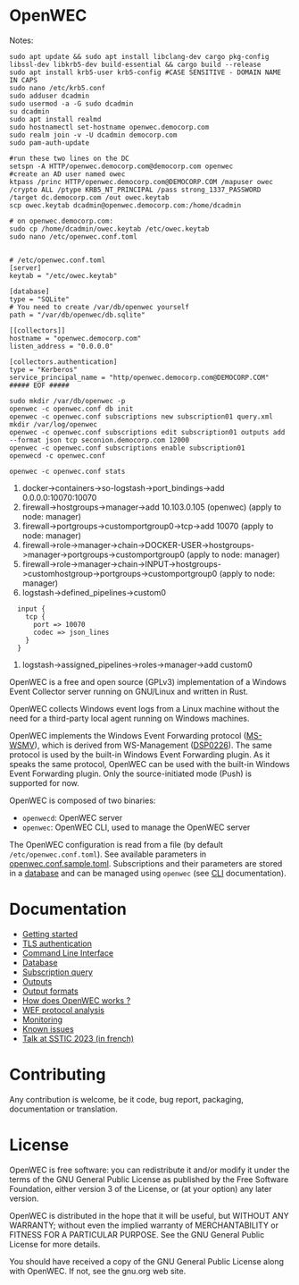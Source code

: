 # OpenWEC

Notes:
```
sudo apt update && sudo apt install libclang-dev cargo pkg-config libssl-dev libkrb5-dev build-essential && cargo build --release
sudo apt install krb5-user krb5-config #CASE SENSITIVE - DOMAIN NAME IN CAPS
sudo nano /etc/krb5.conf
sudo adduser dcadmin
sudo usermod -a -G sudo dcadmin
su dcadmin
sudo apt install realmd
sudo hostnamectl set-hostname openwec.democorp.com
sudo realm join -v -U dcadmin democorp.com
sudo pam-auth-update

#run these two lines on the DC
setspn -A HTTP/openwec.democorp.com@democorp.com openwec
#create an AD user named owec
ktpass /princ HTTP/openwec.democorp.com@DEMOCORP.COM /mapuser owec /crypto ALL /ptype KRB5_NT_PRINCIPAL /pass strong_1337_PASSWORD /target dc.democorp.com /out owec.keytab
scp owec.keytab dcadmin@openwec.democorp.com:/home/dcadmin

# on openwec.democorp.com:
sudo cp /home/dcadmin/owec.keytab /etc/owec.keytab
sudo nano /etc/openwec.conf.toml


# /etc/openwec.conf.toml
[server]
keytab = "/etc/owec.keytab"

[database]
type = "SQLite"
# You need to create /var/db/openwec yourself
path = "/var/db/openwec/db.sqlite"

[[collectors]]
hostname = "openwec.democorp.com"
listen_address = "0.0.0.0"

[collectors.authentication]
type = "Kerberos"
service_principal_name = "http/openwec.democorp.com@DEMOCORP.COM"
##### EOF #####

sudo mkdir /var/db/openwec -p
openwec -c openwec.conf db init
openwec -c openwec.conf subscriptions new subscription01 query.xml
mkdir /var/log/openwec
openwec -c openwec.conf subscriptions edit subscription01 outputs add --format json tcp seconion.democorp.com 12000
openwec -c openwec.conf subscriptions enable subscription01
openwecd -c openwec.conf

openwec -c openwec.conf stats
```

1. docker->containers->so-logstash->port_bindings->add 0.0.0.0:10070:10070
1. firewall->hostgroups->manager->add 10.103.0.105 (openwec)  (apply to node: manager)
1. firewall->portgroups->customportgroup0->tcp->add 10070  (apply to node: manager)
1. firewall->role->manager->chain->DOCKER-USER->hostgroups->manager->portgroups->customportgroup0  (apply to node: manager)
1. firewall->role->manager->chain->INPUT->hostgroups->customhostgroup->portgroups->customportgroup0  (apply to node: manager)
1. logstash->defined_pipelines->custom0
```
  input {
    tcp {
      port => 10070
      codec => json_lines
    }
  }
```
1. logstash->assigned_pipelines->roles->manager->add custom0


OpenWEC is a free and open source (GPLv3) implementation of a Windows Event Collector server running on GNU/Linux and written in Rust.

OpenWEC collects Windows event logs from a Linux machine without the need for a third-party local agent running on Windows machines.

OpenWEC implements the Windows Event Forwarding protocol ([MS-WSMV](https://winprotocoldoc.blob.core.windows.net/productionwindowsarchives/MS-WSMV/%5BMS-WSMV%5D.pdf)), which is derived from WS-Management ([DSP0226](https://www.dmtf.org/sites/default/files/standards/documents/DSP0226_1.0.0.pdf)). The same protocol is used by the built-in Windows Event Forwarding plugin. As it speaks the same protocol, OpenWEC can be used with the built-in Windows Event Forwarding plugin. Only the source-initiated mode (Push) is supported for now.

OpenWEC is composed of two binaries:
- `openwecd`: OpenWEC server
- `openwec`: OpenWEC CLI, used to manage the OpenWEC server

The OpenWEC configuration is read from a file (by default `/etc/openwec.conf.toml`). See available parameters in [openwec.conf.sample.toml](openwec.conf.sample.toml).
Subscriptions and their parameters are stored in a [database](doc/database.md) and can be managed using `openwec` (see [CLI](doc/cli.md) documentation).

# Documentation

- [Getting started](doc/getting_started.md)
- [TLS authentication](doc/tls.md)
- [Command Line Interface](doc/cli.md)
- [Database](doc/database.md)
- [Subscription query](doc/query.md)
- [Outputs](doc/outputs.md)
- [Output formats](doc/formats.md)
- [How does OpenWEC works ?](doc/how_it_works.md)
- [WEF protocol analysis](doc/protocol.md)
- [Monitoring](doc/monitoring.md)
- [Known issues](doc/issues.md)
- [Talk at SSTIC 2023 (in french)](https://www.sstic.org/2023/presentation/openwec/)

# Contributing

Any contribution is welcome, be it code, bug report, packaging, documentation or translation.

# License

OpenWEC is free software: you can redistribute it and/or modify it under the terms of the GNU General Public License as published by the Free Software Foundation, either version 3 of the License, or (at your option) any later version.

OpenWEC is distributed in the hope that it will be useful, but WITHOUT ANY WARRANTY; without even the implied warranty of MERCHANTABILITY or FITNESS FOR A PARTICULAR PURPOSE. See the GNU General Public License for more details.

You should have received a copy of the GNU General Public License along with OpenWEC. If not, see the gnu.org web site.
